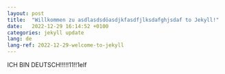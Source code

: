 ```yaml
---
layout: post
title:  "Willkommen zu asdlasdsdöasdjkfasdfjlksdafghjsdaf to Jekyll!"
date:   2022-12-29 16:14:52 +0100
categories: jekyll update
lang: de
lang-ref: 2022-12-29-welcome-to-jekyll
---
```


ICH BIN DEUTSCH!!!!!11!!1elf

[jekyll-docs]: https://jekyllrb.com/docs/home
[jekyll-gh]:   https://github.com/jekyll/jekyll
[jekyll-talk]: https://talk.jekyllrb.com/
